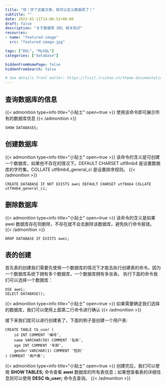 ```yaml
---
title: "惊！学了这篇文章，我可以定义数据库了！"
subtitle: ""
date: 2023-01-11T14:00:52+08:00
draft: false
description: "关于数据库 DDL 相关知识"
resources:
- name: "featured-image"
  src: "featured-image.jpg"

tags: ["DDL", "MySQL"]
categories: ["database"]

hiddenFromHomePage: false
hiddenFromSearch: false

# See details front matter: https://fixit.lruihao.cn/theme-documentation-content/#front-matter
---
```


<!--more-->

## 查询数据库的信息

{{< admonition type=info title="小贴士" open=true >}}
使用该命令即可展示所有的数据库信息
{{< /admonition >}}

```mysql
SHOW DATABASES;
```

## 创建数据库
{{< admonition type=info title="小贴士" open=true >}}
该命令的含义是可创建一个数据库，如果他不存在的情况下。DEFAULT CHARSET utf8mb4 是设置数据库的字符集。COLLATE utf8mb4_general_ci 是设置排序规则。
{{< /admonition >}}

```mysql
CREATE DATABASE IF NOT EXISTS awei DEFAULT CHARSET utf8mb4 COLLATE utf8mb4_general_ci;
```

## 删除数据库
{{< admonition type=info title="小贴士" open=true >}}
该命令的含义是如果 awei 数据库存在则删除，不存在就不会去删除该数据库，避免执行命令报错。
{{< /admonition >}}

```mysql
DROP DATABASE IF EXISTS awei;
```

## 表的创建
首先表的创建我们需要先使用一个数据库的情况下才能去执行创建表的命令。因为一个数据库系统下拥有多个数据库，一个数据库拥有多张表。
执行下面的命令我们可以选择一个数据库：

```mysql
USE awei;
SELECT DATABASE();
```

{{< admonition type=info title="小贴士" open=true >}}
如果需要确定我们选择的数据库，我们可以使用上面第二行命令进行确认
{{< /admonition >}}

接下来我们就可以进行创建表了，下面的例子是创建一个用户表:

```mysql
CREATE TABLE tb_user (
    id INT COMMENT '编号',
    name VARCHAR(50) COMMENT '名称',
    age INT COMMENT '年龄',
    gender VARCHAR(1) COMMENT '性别'
) COMMENT '用户表';
```

{{< admonition type=info title="小贴士" open=true >}}
创建完后，我们可以使用 **SHOW TABLES;** 命令查看 **awei** 数据库的所有表信息；如果想查看表的详细信息则可以使用
 **DESC tb_user;** 命令去查询。
{{< /admonition >}}

